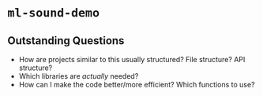 # `ml-sound-demo`

## Outstanding Questions
* How are projects similar to this usually structured? File structure? API structure?
* Which libraries are *actually* needed?
* How can I make the code better/more efficient? Which functions to use?
